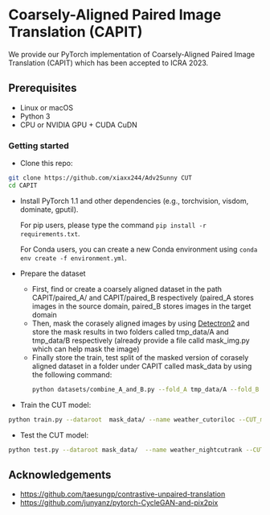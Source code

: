 # Coarsely-Aligned Paired Image Translation (CAPIT)

We provide our PyTorch implementation of Coarsely-Aligned Paired Image Translation (CAPIT) which has been accepted to ICRA 2023.

## Prerequisites
- Linux or macOS
- Python 3
- CPU or NVIDIA GPU + CUDA CuDN

### Getting started

- Clone this repo:
```bash
git clone https://github.com/xiaxx244/Adv2Sunny CUT
cd CAPIT
```

- Install PyTorch 1.1 and other dependencies (e.g., torchvision, visdom, dominate, gputil).

  For pip users, please type the command `pip install -r requirements.txt`.

  For Conda users,  you can create a new Conda environment using `conda env create -f environment.yml`.

- Prepare the dataset
  - First, find or create a coarsely aligned dataset in the path CAPIT/paired_A/ and CAPIT/paired_B respectively (paired_A stores images in the source  domain, paired_B stores images in the target domain
  - Then, mask the corasely aligned images by using [Detectron2](https://github.com/facebookresearch/detectron2) and store the mask results in two folders called tmp_data/A and tmp_data/B respectively (already provide a file calld mask_img.py which can help mask the image)
  - Finally store the train, test split of the masked version of corasely aligned dataset in a folder under CAPIT called mask_data by using the following command:
    ```bash
    python datasets/combine_A_and_B.py --fold_A tmp_data/A --fold_B tmp_data/B --fold_AB mask_data
    ```
  
  
- Train the CUT model:
```bash
python train.py --dataroot  mask_data/ --name weather_cutoriloc --CUT_mode CUT --display_id 0 --preprocess scale_width --load_size 512

```
- Test the CUT model:
```bash
python test.py --dataroot mask_data/  --name weather_nightcutrank --CUT_mode CUT --preprocess scale_width --load_size 512
```

## Acknowledgements
- https://github.com/taesungp/contrastive-unpaired-translation
- https://github.com/junyanz/pytorch-CycleGAN-and-pix2pix

